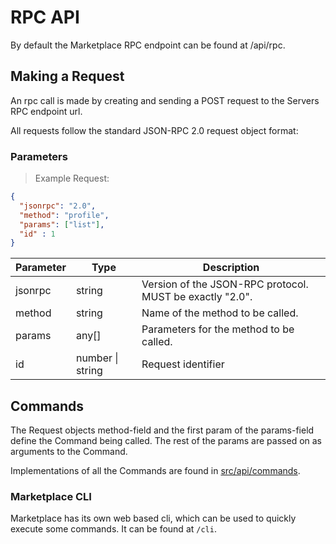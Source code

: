 # RPC API

By default the Marketplace RPC endpoint can be found at /api/rpc.

## Making a Request

An rpc call is made by creating and sending a POST request to the Servers RPC endpoint url.

All requests follow the standard JSON-RPC 2.0 request object format:


### Parameters
> Example Request:
```json
{
  "jsonrpc": "2.0",
  "method": "profile",
  "params": ["list"],
  "id" : 1
}
```

Parameter | Type | Description
--------- | ----------- | -----------
jsonrpc | string | Version of the JSON-RPC protocol. MUST be exactly "2.0".
method | string | Name of the method to be called.
params | any[] | Parameters for the method to be called.
id | number \| string | Request identifier

## Commands

The Request objects method-field and the first param of the params-field define the Command being called. The rest of the 
params are passed on as arguments to the Command. 

Implementations of all the Commands are found in [src/api/commands](https://github.com/particl/particl-market/tree/develop/src/api/commands).

### Marketplace CLI

Marketplace has its own web based cli, which can be used to quickly execute some commands. It can be found at `/cli`.


